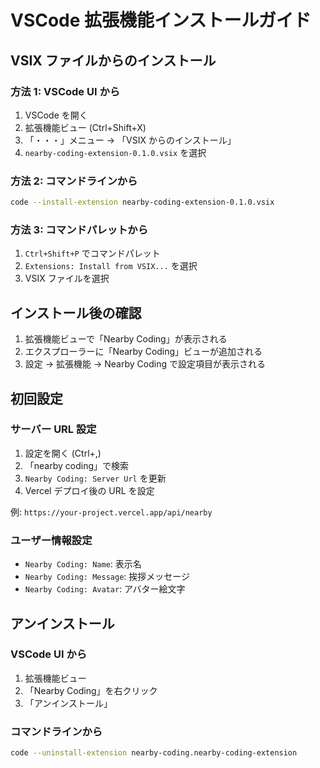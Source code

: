 # VSCode 拡張機能インストールガイド

## VSIX ファイルからのインストール

### 方法 1: VSCode UI から

1. VSCode を開く
2. 拡張機能ビュー (Ctrl+Shift+X)
3. 「・・・」メニュー → 「VSIX からのインストール」
4. `nearby-coding-extension-0.1.0.vsix` を選択

### 方法 2: コマンドラインから

```bash
code --install-extension nearby-coding-extension-0.1.0.vsix
```

### 方法 3: コマンドパレットから

1. `Ctrl+Shift+P` でコマンドパレット
2. `Extensions: Install from VSIX...` を選択
3. VSIX ファイルを選択

## インストール後の確認

1. 拡張機能ビューで「Nearby Coding」が表示される
2. エクスプローラーに「Nearby Coding」ビューが追加される
3. 設定 → 拡張機能 → Nearby Coding で設定項目が表示される

## 初回設定

### サーバー URL 設定

1. 設定を開く (Ctrl+,)
2. 「nearby coding」で検索
3. `Nearby Coding: Server Url` を更新
4. Vercel デプロイ後の URL を設定

例: `https://your-project.vercel.app/api/nearby`

### ユーザー情報設定

- `Nearby Coding: Name`: 表示名
- `Nearby Coding: Message`: 挨拶メッセージ
- `Nearby Coding: Avatar`: アバター絵文字

## アンインストール

### VSCode UI から

1. 拡張機能ビュー
2. 「Nearby Coding」を右クリック
3. 「アンインストール」

### コマンドラインから

```bash
code --uninstall-extension nearby-coding.nearby-coding-extension
```
